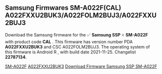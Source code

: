 <h2>Samsung Firmwares SM-A022F(CAL) A022FXXU2BUK3/A022FOLM2BUJ3/A022FXXU2BUJ3</h2>
Download the Samsung firmware for the ✅ <strong>Samsung SSP </strong> ⭐ <strong>SM-A022F</strong> with product code <strong>CAL</strong> . This firmware has version number PDA <strong>A022FXXU2BUK3</strong> and CSC A022FOLM2BUJ3. The operating system of this firmware is Android R , with build date 2021-11-25. Changelist <strong>22787134</strong>.


[SM-A022F](https://samfirm.shop/samsung/model/SM-A022F)
[A022FXXU2BUK3](https://samfirm.shop/samsung/pda/A022FXXU2BUK3)
[Download Firmware Samsung SSP SM-A022F](https://samfirm.shop/samsung/firmware/477489)
